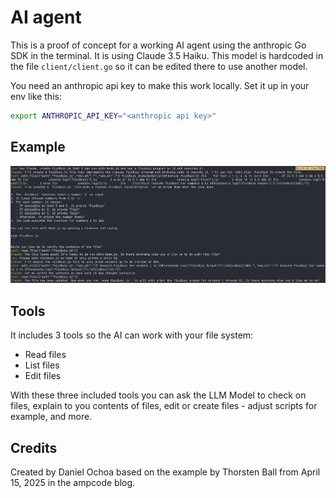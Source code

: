 # AI agent

This is a proof of concept for a working AI agent using the anthropic Go SDK in the terminal. It is using
Claude 3.5 Haiku. This model is hardcoded in the file `client/client.go` so it can be edited there to use another
model.

You need an anthropic api key to make this work locally. Set it up in your env like this:
```bash
export ANTHROPIC_API_KEY="<anthropic api key>"
```

## Example
![Example](https://github.com/DanielOchoa/ai-agent/blob/7a47ba27f571c82dadbe8da1a85c4f7b3514bb85/assets/example.png)

## Tools

It includes 3 tools so the AI can work with your file system:

- Read files
- List files
- Edit files

With these three included tools you can ask the LLM Model to check on files, explain to you contents of files,
edit or create files - adjust scripts for example, and more.

## Credits

Created by Daniel Ochoa based on the example by Thorsten Ball from  April 15, 2025 in the ampcode blog.

